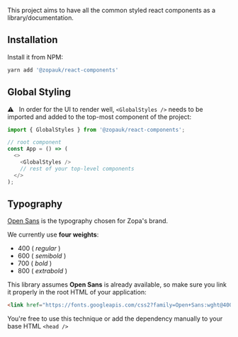 This project aims to have all the common styled react components as a library/documentation.

## Installation

Install it from NPM:

```bash
yarn add '@zopauk/react-components'
```

## Global Styling

⚠️ &nbsp;&nbsp;In order for the UI to render well, `<GlobalStyles />` needs to be imported and added to the top-most component of the project:

```ts static
import { GlobalStyles } from '@zopauk/react-components';

// root component
const App = () => (
  <>
    <GlobalStyles />
    // rest of your top-level components
  </>
);
```

## Typography

[Open Sans](https://fonts.google.com/specimen/Open+Sans) is the typography chosen for Zopa's brand.

We currently use **four weights**:

- 400 ( _regular_ )
- 600 ( _semibold_ )
- 700 ( _bold_ )
- 800 ( _extrabold_ )

This library assumes **Open Sans** is already available, so make sure you link it properly in the root HTML of your application:

```html static
<link href="https://fonts.googleapis.com/css2?family=Open+Sans:wght@400;600;700;800&display=swap" rel="stylesheet" />
```

You're free to use this technique or add the dependency manually to your base HTML `<head />`
